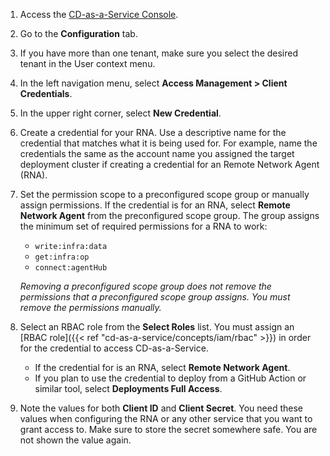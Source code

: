1. Access the [CD-as-a-Service Console](https://console.cloud.armory.io).
1. Go to the **Configuration** tab.
1. If you have more than one tenant, make sure you select the desired tenant in the User context menu.
1. In the left navigation menu, select **Access Management > Client Credentials**.
1. In the upper right corner, select **New Credential**.
1. Create a credential for your RNA. Use a descriptive name for the credential that matches what it is being used for. For example, name the credentials the same as the account name you assigned the target deployment cluster if creating a credential for an Remote Network Agent (RNA).
1. Set the permission scope to a preconfigured scope group or manually assign permissions. If the credential is for an RNA, select **Remote Network Agent** from the preconfigured scope group. The group assigns the minimum set of required permissions for a RNA to work:

   - `write:infra:data`
   - `get:infra:op`
   - `connect:agentHub`

   _Removing a preconfigured scope group does not remove the permissions that a preconfigured scope group assigns. You must remove the permissions manually._

1. Select an RBAC role from the **Select Roles** list. You must assign an [RBAC role]({{< ref "cd-as-a-service/concepts/iam/rbac" >}}) in order for the credential to access CD-as-a-Service.

   * If the credential for is an RNA, select **Remote Network Agent**.
   * If you plan to use the credential to deploy from a GitHub Action or similar tool, select **Deployments Full Access**.

1. Note the values for both **Client ID** and **Client Secret**. You need these values when configuring the RNA or any other service that you want to grant access to. Make sure to store the secret somewhere safe. You are not shown the value again.

